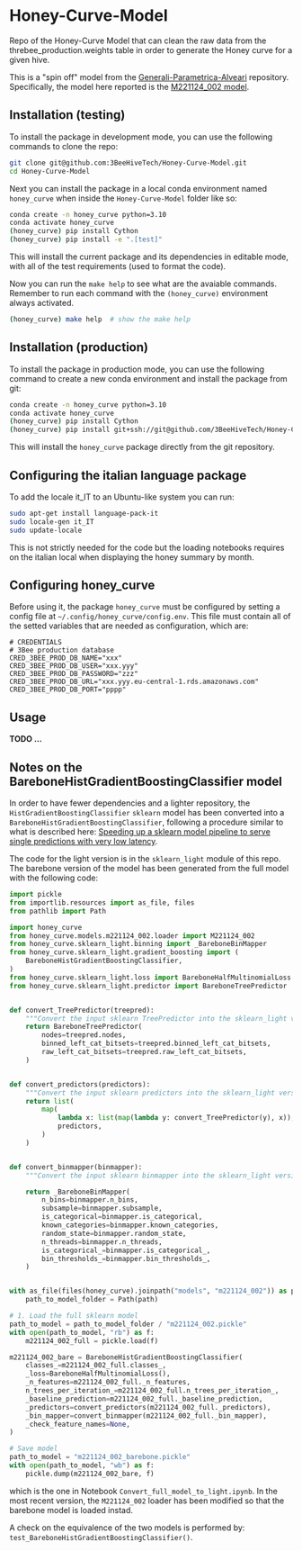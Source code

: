 # Honey-Curve-Model
Repo of the Honey-Curve Model that can clean the raw data from the threbee_production.weights table
in order to generate the Honey curve for a given hive.

This is a "spin off" model from the [Generali-Parametrica-Alveari](https://github.com/3BeeHiveTech/Generali-Parametrica-Alveari)
repository. Specifically, the model here reported is the [M221124_002 model](https://github.com/3BeeHiveTech/Generali-Parametrica-Alveari/tree/main/honey_curve/models/y2022_11/m221124_002#model-m221124_002).



## Installation (testing)
To install the package in development mode, you can use the following commands to clone the repo:

```bash
git clone git@github.com:3BeeHiveTech/Honey-Curve-Model.git
cd Honey-Curve-Model
```

Next you can install the package in a local conda environment named `honey_curve` when inside the
`Honey-Curve-Model` folder like so:

```bash
conda create -n honey_curve python=3.10
conda activate honey_curve
(honey_curve) pip install Cython
(honey_curve) pip install -e ".[test]"
```

This will install the current package and its dependencies in editable mode, with all of the test
requirements (used to format the code).

Now you can run the `make help` to see what are the avaiable commands. Remember to run each command
with the `(honey_curve)` environment always activated.

```bash
(honey_curve) make help  # show the make help
```


## Installation (production)
To install the package in production mode, you can use the following command to create a new conda
environment and install the package from git:

```bash
conda create -n honey_curve python=3.10
conda activate honey_curve
(honey_curve) pip install Cython
(honey_curve) pip install git+ssh://git@github.com/3BeeHiveTech/Honey-Curve-Model.git
```

This will install the `honey_curve` package directly from the git repository.


## Configuring the italian language package

To add the locale it_IT to an Ubuntu-like system you can run:

```bash
sudo apt-get install language-pack-it
sudo locale-gen it_IT
sudo update-locale
```

This is not strictly needed for the code but the loading notebooks requires on the italian local
when displaying the honey summary by month.


## Configuring honey_curve
Before using it, the package `honey_curve` must be configured by setting a config file at
`~/.config/honey_curve/config.env`. This file must contain all of the setted variables that are 
needed as configuration, which are:

```.env
# CREDENTIALS
# 3Bee production database
CRED_3BEE_PROD_DB_NAME="xxx"
CRED_3BEE_PROD_DB_USER="xxx.yyy"
CRED_3BEE_PROD_DB_PASSWORD="zzz"
CRED_3BEE_PROD_DB_URL="xxx.yyy.eu-central-1.rds.amazonaws.com"
CRED_3BEE_PROD_DB_PORT="pppp"
```

## Usage
**TODO ...**


## Notes on the BareboneHistGradientBoostingClassifier model
In order to have fewer dependencies and a lighter repository, the `HistGradientBoostingClassifier` 
`sklearn` model has been converted into a `BareboneHistGradientBoostingClassifier`, following a 
procedure similar to what is described here: [Speeding up a sklearn model pipeline to serve single predictions with very low latency](https://blog.telsemeyer.com/2020/08/13/speeding-up-a-sklearn-model-pipeline-to-serve-single-predictions-with-very-low-latency/).

The code for the light version is in the `sklearn_light` module of this repo. The barebone version
of the model has been generated from the full model with the following code:

```python
import pickle
from importlib.resources import as_file, files
from pathlib import Path

import honey_curve
from honey_curve.models.m221124_002.loader import M221124_002
from honey_curve.sklearn_light.binning import _BareboneBinMapper
from honey_curve.sklearn_light.gradient_boosting import (
    BareboneHistGradientBoostingClassifier,
)
from honey_curve.sklearn_light.loss import BareboneHalfMultinomialLoss
from honey_curve.sklearn_light.predictor import BareboneTreePredictor


def convert_TreePredictor(treepred):
    """Convert the input sklearn TreePredictor into the sklearn_light version."""
    return BareboneTreePredictor(
        nodes=treepred.nodes,
        binned_left_cat_bitsets=treepred.binned_left_cat_bitsets,
        raw_left_cat_bitsets=treepred.raw_left_cat_bitsets,
    )


def convert_predictors(predictors):
    """Convert the input sklearn predictors into the sklearn_light version."""
    return list(
        map(
            lambda x: list(map(lambda y: convert_TreePredictor(y), x)),
            predictors,
        )
    )


def convert_binmapper(binmapper):
    """Convert the input sklearn binmapper into the sklearn_light version."""

    return _BareboneBinMapper(
        n_bins=binmapper.n_bins,
        subsample=binmapper.subsample,
        is_categorical=binmapper.is_categorical,
        known_categories=binmapper.known_categories,
        random_state=binmapper.random_state,
        n_threads=binmapper.n_threads,
        is_categorical_=binmapper.is_categorical_,
        bin_thresholds_=binmapper.bin_thresholds_,
    )


with as_file(files(honey_curve).joinpath("models", "m221124_002")) as path:
    path_to_model_folder = Path(path)

# 1. Load the full sklearn model
path_to_model = path_to_model_folder / "m221124_002.pickle"
with open(path_to_model, "rb") as f:
    m221124_002_full = pickle.load(f)

m221124_002_bare = BareboneHistGradientBoostingClassifier(
    classes_=m221124_002_full.classes_,
    _loss=BareboneHalfMultinomialLoss(),
    _n_features=m221124_002_full._n_features,
    n_trees_per_iteration_=m221124_002_full.n_trees_per_iteration_,
    _baseline_prediction=m221124_002_full._baseline_prediction,
    _predictors=convert_predictors(m221124_002_full._predictors),
    _bin_mapper=convert_binmapper(m221124_002_full._bin_mapper),
    _check_feature_names=None,
)

# Save model
path_to_model = "m221124_002_barebone.pickle"
with open(path_to_model, "wb") as f:
    pickle.dump(m221124_002_bare, f)
```

which is the one in Notebook `Convert_full_model_to_light.ipynb`. In the most recent version, the 
`M221124_002` loader has been modified so that the barebone model 
is loaded instad. 

A check on the equivalence of the two models is performed by: `test_BareboneHistGradientBoostingClassifier()`.